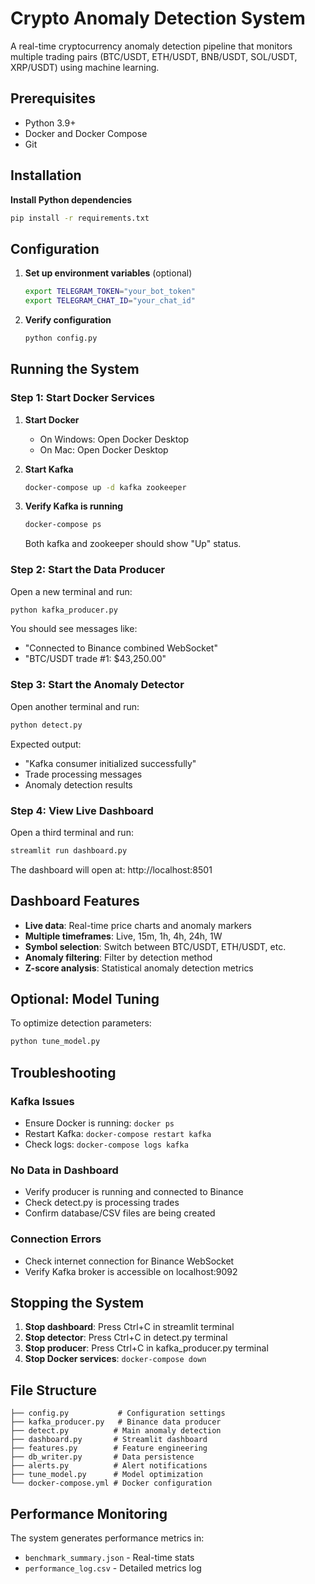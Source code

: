 # Crypto Anomaly Detection System

A real-time cryptocurrency anomaly detection pipeline that monitors multiple trading pairs (BTC/USDT, ETH/USDT, BNB/USDT, SOL/USDT, XRP/USDT) using machine learning.

## Prerequisites

- Python 3.9+
- Docker and Docker Compose
- Git

## Installation

 **Install Python dependencies**
   ```bash
   pip install -r requirements.txt
   ```


## Configuration

1. **Set up environment variables** (optional)
   ```bash
   export TELEGRAM_TOKEN="your_bot_token"
   export TELEGRAM_CHAT_ID="your_chat_id"
   ```

2. **Verify configuration**
   ```bash
   python config.py
   ```

## Running the System

### Step 1: Start Docker Services

1. **Start Docker**
   - On Windows: Open Docker Desktop
   - On Mac: Open Docker Desktop

2. **Start Kafka**
   ```bash
   docker-compose up -d kafka zookeeper
   ```

3. **Verify Kafka is running**
   ```bash
   docker-compose ps
   ```
   Both kafka and zookeeper should show "Up" status.

### Step 2: Start the Data Producer

Open a new terminal and run:
```bash
python kafka_producer.py
```

You should see messages like:
- "Connected to Binance combined WebSocket"
- "BTC/USDT trade #1: $43,250.00"

### Step 3: Start the Anomaly Detector

Open another terminal and run:
```bash
python detect.py
```

Expected output:
- "Kafka consumer initialized successfully"
- Trade processing messages
- Anomaly detection results

### Step 4: View Live Dashboard

Open a third terminal and run:
```bash
streamlit run dashboard.py
```

The dashboard will open at: http://localhost:8501

## Dashboard Features

- **Live data**: Real-time price charts and anomaly markers
- **Multiple timeframes**: Live, 15m, 1h, 4h, 24h, 1W
- **Symbol selection**: Switch between BTC/USDT, ETH/USDT, etc.
- **Anomaly filtering**: Filter by detection method
- **Z-score analysis**: Statistical anomaly detection metrics

## Optional: Model Tuning

To optimize detection parameters:
```bash
python tune_model.py
```

## Troubleshooting

### Kafka Issues
- Ensure Docker is running: `docker ps`
- Restart Kafka: `docker-compose restart kafka`
- Check logs: `docker-compose logs kafka`

### No Data in Dashboard
- Verify producer is running and connected to Binance
- Check detect.py is processing trades
- Confirm database/CSV files are being created


### Connection Errors
- Check internet connection for Binance WebSocket
- Verify Kafka broker is accessible on localhost:9092

## Stopping the System

1. **Stop dashboard**: Press Ctrl+C in streamlit terminal
2. **Stop detector**: Press Ctrl+C in detect.py terminal  
3. **Stop producer**: Press Ctrl+C in kafka_producer.py terminal
4. **Stop Docker services**: `docker-compose down`

## File Structure

```
├── config.py           # Configuration settings
├── kafka_producer.py   # Binance data producer
├── detect.py          # Main anomaly detection
├── dashboard.py       # Streamlit dashboard
├── features.py        # Feature engineering
├── db_writer.py       # Data persistence
├── alerts.py          # Alert notifications
├── tune_model.py      # Model optimization
└── docker-compose.yml # Docker configuration
```

## Performance Monitoring

The system generates performance metrics in:
- `benchmark_summary.json` - Real-time stats
- `performance_log.csv` - Detailed metrics log
